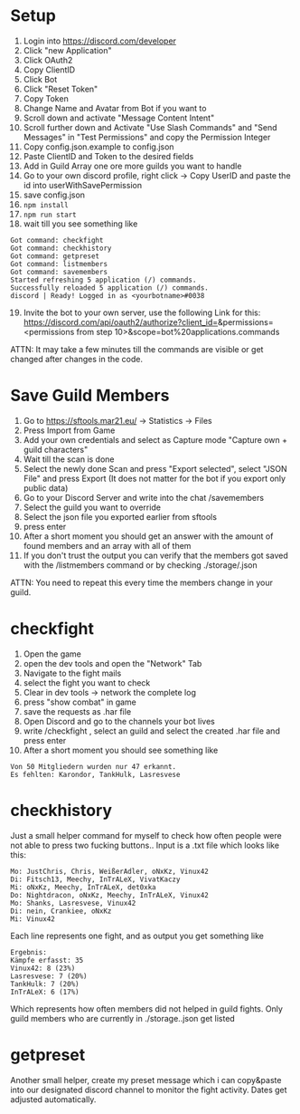 # Setup 

1. Login into https://discord.com/developer
2. Click "new Application"
3. Click OAuth2
4. Copy ClientID
5. Click Bot
6. Click "Reset Token"
7. Copy Token
8. Change Name and Avatar from Bot if you want to
9. Scroll down and activate "Message Content Intent"
10. Scroll further down and Activate "Use Slash Commands" and "Send Messages" in "Test Permissions" and copy the Permission Integer 
11. Copy config.json.example to config.json
12. Paste ClientID and Token to the desired fields
13. Add in Guild Array one ore more guilds you want to handle
14. Go to your own discord profile, right click -> Copy UserID and paste the id into userWithSavePermission
15. save config.json
16. `npm install` 
17. `npm run start` 
18. wait till you see something like 
```
Got command: checkfight
Got command: checkhistory
Got command: getpreset
Got command: listmembers
Got command: savemembers
Started refreshing 5 application (/) commands.
Successfully reloaded 5 application (/) commands.
discord | Ready! Logged in as <yourbotname>#0038
```
19. Invite the bot to your own server, use the following Link for this:
https://discord.com/api/oauth2/authorize?client_id=<clientid>&permissions=<permissions from step 10>&scope=bot%20applications.commands

ATTN: It may take a few minutes till the commands are visible or get changed after changes in the code.

# Save Guild Members
1. Go to https://sftools.mar21.eu/ -> Statistics -> Files
2. Press Import from Game
3. Add your own credentials and select as Capture mode "Capture own + guild characters"
4. Wait till the scan is done
5. Select the newly done Scan and press "Export selected", select "JSON File" and press Export (It does not matter for the bot if you export only public data)
6. Go to your Discord Server and write into the chat /savemembers
7. Select the guild you want to override 
8. Select the json file you exported earlier from sftools
9. press enter
10. After a short moment you should get an answer with the amount of found members and an array with all of them
11. If you don't trust the output you can verify that the members got saved with the /listmembers command or by checking ./storage/<guild>.json

ATTN: You need to repeat this every time the members change in your guild.

# checkfight
1. Open the game
2. open the dev tools and open the "Network" Tab
3. Navigate to the fight mails
4. select the fight you want to check
5. Clear in dev tools -> network the complete log
6. press "show combat" in game
7. save the requests as .har file
8. Open Discord and go to the channels your bot lives
9. write /checkfight , select an guild and select the created .har file and press enter
10. After a short moment you should see something like 
```
Von 50 Mitgliedern wurden nur 47 erkannt.
Es fehlten: Karondor, TankHulk, Lasresvese
```

# checkhistory
Just a small helper command for myself to check how often people were not able to press two fucking buttons.. Input is a .txt file which looks like this:
```
Mo: JustChris, Chris, WeißerAdler, oNxKz, Vinux42
Di: Fitsch13, Meechy, InTrALeX, VivatKaczy
Mi: oNxKz, Meechy, InTrALeX, det0xka
Do: Nightdracon, oNxKz, Meechy, InTrALeX, Vinux42
Mo: Shanks, Lasresvese, Vinux42
Di: nein, Crankiee, oNxKz
Mi: Vinux42
```
Each line represents one fight, and as output you get something like
```
Ergebnis:
Kämpfe erfasst: 35
Vinux42: 8 (23%)
Lasresvese: 7 (20%)
TankHulk: 7 (20%)
InTrALeX: 6 (17%)
```
Which represents how often members did not helped in guild fights. Only guild members who are currently in ./storage.<guild>.json get listed

# getpreset
Another small helper, create my preset message which i can copy&paste into our designated discord channel to monitor the fight activity. Dates get adjusted automatically.